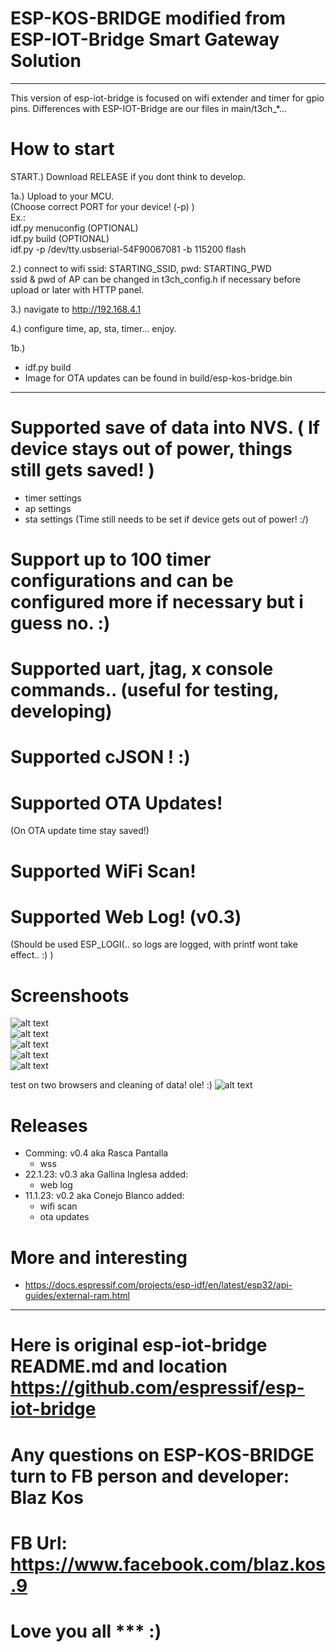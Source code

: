 # ESP-KOS-BRIDGE modified from ESP-IOT-Bridge Smart Gateway Solution
<hr>

This version of esp-iot-bridge is focused on wifi extender and timer for gpio pins.
Differences with ESP-IOT-Bridge are our files in main/t3ch_*...


# How to start<br>
START.) Download RELEASE if you dont think to develop.

1a.) Upload to your MCU.<br>
    (Choose correct PORT for your device! (-p) )<br>
    Ex.:<br>
      idf.py menuconfig (OPTIONAL)<br>
      idf.py build      (OPTIONAL)<br>
      idf.py -p /dev/tty.usbserial-54F90067081 -b 115200 flash<br>

2.) connect to wifi ssid: STARTING_SSID, pwd: STARTING_PWD<br>
    ssid & pwd of AP can be changed in t3ch_config.h if necessary before upload or later with HTTP panel.<br>
    
3.) navigate to http://192.168.4.1<br>

4.) configure time, ap, sta, timer... enjoy.<br>

1b.) 
  - idf.py build
  - Image for OTA updates can be found in build/esp-kos-bridge.bin

<hr>

# Supported save of data into NVS. ( If device stays out of power, things still gets saved! )
  - timer settings
  - ap settings
  - sta settings
(Time still needs to be set if device gets out of power! :/)

# Support up to 100 timer configurations and can be configured more if necessary but i guess no. :)

# Supported uart, jtag, x console commands.. (useful for testing, developing)

# Supported cJSON ! :)

# Supported OTA Updates!
(On OTA update time stay saved!)

# Supported WiFi Scan!

# Supported Web Log! (v0.3)
(Should be used ESP_LOGI(.. so logs are logged, with printf wont take effect.. :) )

# Screenshoots
![alt text](https://github.com/m5it/esp-kos-bridge/blob/main/imgs/v0.2a.png) <br>
![alt text](https://github.com/m5it/esp-kos-bridge/blob/main/imgs/v0.2b.png) <br>
![alt text](https://github.com/m5it/esp-kos-bridge/blob/main/imgs/v0.2c.png) <br>
![alt text](https://github.com/m5it/esp-kos-bridge/blob/main/imgs/v0.3a.png) <br>
![alt text](https://github.com/m5it/esp-kos-bridge/blob/main/imgs/v0.2d.png) <br>

test on two browsers and cleaning of data! ole! :)
![alt text](https://github.com/m5it/esp-kos-bridge/blob/main/imgs/v0.4dev1.png) <br>

# Releases
- Comming: v0.4 aka Rasca Pantalla
    * wss
- 22.1.23: v0.3 aka Gallina Inglesa
  added:
    * web log
- 11.1.23: v0.2 aka Conejo Blanco
  added:
    * wifi scan
    * ota updates

# More and interesting
- https://docs.espressif.com/projects/esp-idf/en/latest/esp32/api-guides/external-ram.html


<hr>

# Here is original esp-iot-bridge README.md and location https://github.com/espressif/esp-iot-bridge
# Any questions on ESP-KOS-BRIDGE turn to FB person and developer: Blaz Kos
# FB Url: https://www.facebook.com/blaz.kos.9
# Love you all *** :)

